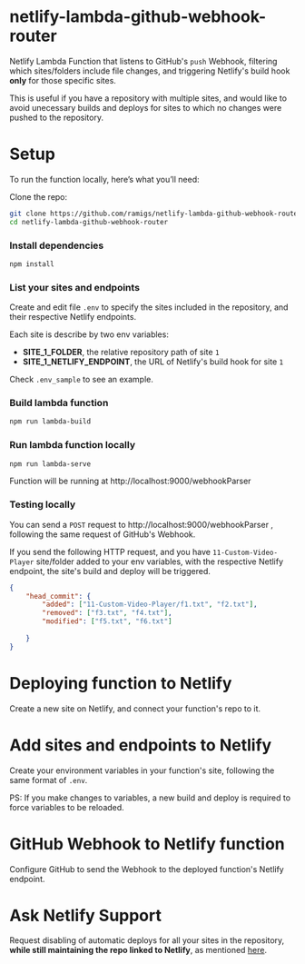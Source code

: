 # netlify-lambda-github-webhook-router

Netlify Lambda Function that listens to GitHub's `push` Webhook, filtering which sites/folders include file changes, and triggering Netlify's build hook **only** for those specific sites.

This is useful if you have a repository with multiple sites, and would like to avoid unecessary builds
and deploys for sites to which no changes were pushed to the repository.

# Setup

To run the function locally, here’s what you’ll need:

Clone the repo:

```bash
git clone https://github.com/ramigs/netlify-lambda-github-webhook-router
cd netlify-lambda-github-webhook-router
```

### Install dependencies

```bash
npm install
```

### List your sites and endpoints

Create and edit file `.env` to specify the sites included in the repository, and their respective Netlify endpoints.

Each site is describe by two env variables:

- **SITE_1_FOLDER**, the relative repository path of site `1`
- **SITE_1_NETLIFY_ENDPOINT**, the URL of Netlify's build hook for site `1`

Check `.env_sample` to see an example.

### Build lambda function

```bash
npm run lambda-build
```

### Run lambda function locally

```bash
npm run lambda-serve
```

Function will be running at http://localhost:9000/webhookParser

### Testing locally

You can send a `POST` request to http://localhost:9000/webhookParser , following the same
request of GitHub's Webhook.

If you send the following HTTP request, and you have `11-Custom-Video-Player` site/folder added to your env variables, with the respective Netlify endpoint, the site's build and deploy will be triggered.

```json
{
	"head_commit": {
		"added": ["11-Custom-Video-Player/f1.txt", "f2.txt"],
		"removed": ["f3.txt", "f4.txt"],
		"modified": ["f5.txt", "f6.txt"]
		
	}
}
```

# Deploying function to Netlify

Create a new site on Netlify, and connect your function's repo to it.

# Add sites and endpoints to Netlify

Create your environment variables in your function's site, following the same format of `.env`.

PS: If you make changes to variables, a new build and deploy is required to force variables to be reloaded.

# GitHub Webhook to Netlify function

Configure GitHub to send the Webhook to the deployed function's Netlify endpoint.

# Ask Netlify Support

Request disabling of automatic deploys for all your sites in the repository, **while still maintaining the repo linked to Netlify**, as mentioned [here](https://community.netlify.com/t/common-issue-how-can-i-disable-automatic-git-deploys/166/2).

